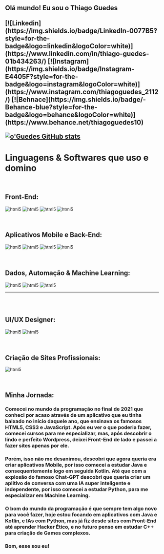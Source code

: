 <h2>Olá mundo! Eu sou o Thiago Guedes
<br><br>
[![Linkedin](https://img.shields.io/badge/LinkedIn-0077B5?style=for-the-badge&logo=linkedin&logoColor=white)](https://www.linkedin.com/in/thiago-guedes-01b434263/)
[![Instagram](https://img.shields.io/badge/Instagram-E4405F?style=for-the-badge&logo=instagram&logoColor=white)](https://www.instagram.com/thiagoguedes_2112/)
[![Behnace](https://img.shields.io/badge/-Behance-blue?style=for-the-badge&logo=behance&logoColor=white)](https://www.behance.net/thiagoguedes10)

[![o'Guedes GitHub stats](https://github-readme-stats.vercel.app/api?username=GuedesThi&hide=contribs&show_icons=true&title_color=DCDCDC&bg_color=000000&text_color=DCDCDC&icon_color=1E90FF&locale=pt-br&border_radius=21&border_color=000000)](https://github.com/GuedesThi/github-readme-stats)

# Linguagens & Softwares que uso e domino
<br>

## Front-End:
<div style="display: inline_block">
    <img align="center" alt="html5" src="https://img.shields.io/badge/HTML5-E34F26?style=for-the-badge&logo=html5&logoColor=white">
    <img align="center" alt="html5" src="https://img.shields.io/badge/CSS3-1572B6?style=for-the-badge&logo=css3&logoColor=white">
    <img align="center" alt="html5" src="https://img.shields.io/badge/JavaScript-F7DF1E?style=for-the-badge&logo=javascript&logoColor=black">
    <img align="center" alt="html5" src="https://img.shields.io/badge/Visual_Studio_Code-0078D4?style=for-the-badge&logo=visual%20studio%20code&logoColor=white">
</div>
<br><br>

## Aplicativos Mobile e Back-End:
<div style="display: inline_block">
    <img align="center" alt="html5" src="https://img.shields.io/badge/Java-ED8B00?style=for-the-badge&logo=openjdk&logoColor=white">
    <img align="center" alt="html5" src="https://img.shields.io/badge/Kotlin-0095D5?&style=for-the-badge&logo=kotlin&logoColor=white">
    <img align="center" alt="html5" src="https://img.shields.io/badge/IntelliJ_IDEA-000000.svg?style=for-the-badge&logo=intellij-idea&logoColor=white">
    <img align="center" alt="html5" src="https://img.shields.io/badge/windows%20terminal-4D4D4D?style=for-the-badge&logo=windows%20terminal&logoColor=white">
</div>
<br><br>

## Dados, Automação & Machine Learning:
<div style="display: inline_block">
    <img align="center" alt="html5" src="https://img.shields.io/badge/Python-3776AB?style=for-the-badge&logo=python&logoColor=white">
    <img align="center" alt="html5" src="https://img.shields.io/badge/Colab-F9AB00?style=for-the-badge&logo=googlecolab&color=525252">
    <img align="center" alt="html5" src="https://img.shields.io/badge/windows%20terminal-4D4D4D?style=for-the-badge&logo=windows%20terminal&logoColor=white">
    <hr>
</div>
<br><br>

## UI/UX Designer:
<div style="display: inline_block">
    <img align="center" alt="html5" src="https://img.shields.io/badge/Figma-F24E1E?style=for-the-badge&logo=figma&logoColor=white">
    <img align="center" alt="html5" src="https://img.shields.io/badge/Notion-000000?style=for-the-badge&logo=notion&logoColor=white">
</div>  
<br><br>

## Criação de Sites Profissionais:
<div style="display: inline_block">
    <img align="center" alt="html5" src="https://img.shields.io/badge/Wordpress-21759B?style=for-the-badge&logo=wordpress&logoColor=white">
</div>   
<br><br>


## Minha Jornada:
### Comecei no mundo da programação no final de 2021 que conheci por acaso através de um aplicativo que eu tinha baixado no início daquele ano, que ensinava os famosos HTML5, CSS3 e JavaScript. Após eu ver o que poderia fazer, comecei cursos para me especializar, mas, após descobrir o lindo e perfeito Wordpress, deixei Front-End de lado e passei a fazer sites apenas por ele.
### Porém, isso não me desanimou, descobri que agora queria era criar aplicativos Mobile, por isso comecei a estudar Java e consequentemente logo em seguida Kotlin. Até que com a explosão do famoso Chat-GPT descobri que queria criar um aplitivo de conversa com uma IA super inteligente e independente, por isso comecei a estudar Python, para me especializar em Machine Learning.
### O bom do mundo da programação é que sempre tem algo novo para você fazer, hoje estou focando em aplicativos com Java e Kotlin, e IAs com Python, mas já fiz desde sites com Front-End até aprender Hacker Ético, e no futuro penso em estudar C++ para criação de Games complexos.
### Bom, esse sou eu!
